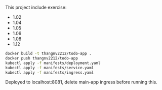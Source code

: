 This project include exercise:
- 1.02
- 1.04
- 1.05
- 1.06
- 1.08
- 1.12

```bash
docker build -t thangnv2212/todo-app .
docker push thangnv2212/todo-app
kubectl apply -f manifests/deployment.yaml
kubectl apply -f manifests/service.yaml
kubectl apply -f manifests/ingress.yaml
```

Deployed to localhost:8081, delete main-app ingress before running this.
